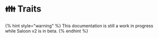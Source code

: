 # 👪 Traits

{% hint style="warning" %}
This documentation is still a work in progress while Saloon v2 is in beta.
{% endhint %}
